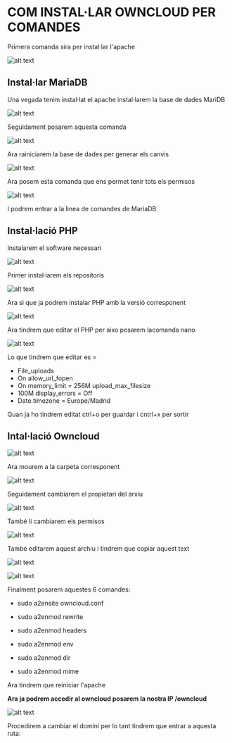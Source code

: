 # COM INSTAL·LAR OWNCLOUD PER COMANDES


Primera comanda sira per instal·lar l'apache

![alt text](apache2.png)

## Instal·lar MariaDB
Una vegada tenim instal·lat el apache instal·larem la base de dades MariDB

![alt text](comanda3.png)

Seguidament posarem aquesta comanda

![alt text](ara.png)

Ara rainiciarem la base de dades per generar els canvis

![alt text](comanda5.png)

Ara posem esta comanda que ens permet tenir tots els permisos

![alt text](curios.png)

I podrem entrar a la linea de comandes de MariaDB


## Instal·lació PHP

Instalarem el software necessari

![alt text](seguent.png)


Primer instal·larem els repositoris

![alt text](php.png)


Ara si que ja podrem instalar PHP amb la versió corresponent

![alt text](phpya.png)

Ara tindrem que editar el PHP per aixo posarem lacomanda nano

![alt text](phpedit.png)

Lo que tindrem que editar es =

* File_uploads
* On allow_url_fopen
* On memory_limit = 256M upload_max_filesize
* 100M display_errors = Off
* Date.timezone = Europe/Madrid

Quan ja ho tindrem editat ctrl+o per guardar i cntrl+x per sortir
 
## Intal·lació Owncloud

![alt text](owncloud2.png)

Ara mourem a la carpeta corresponent

![alt text](owncloud3.png)

Seguidament cambiarem el propietari del arxiu

![alt text](cambiar.png)

També li cambiarem els permisos

![alt text](permisos.png)

També editarem aquest archiu i tindrem que copiar aquest text

![alt text](pablo.png)

![alt text](copiar.png)

Finalment posarem aquestes 6 comandes:

* sudo a2ensite owncloud.conf
* sudo a2enmod rewrite

* sudo a2enmod headers
* sudo a2enmod env
* sudo a2enmod dir
* sudo a2enmod mime

Ara tindrem que reiniciar l'apache 

**Ara ja podrem accedir al owncloud posarem la nostra IP /owncloud**

![alt text](anuel.png)

Procedirem a cambiar el domini per lo tant tindrem que entrar a aquesta ruta:
